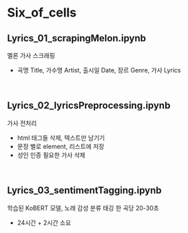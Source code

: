 # Six_of_cells

## Lyrics_01_scrapingMelon.ipynb <br>
멜론 가사 스크래핑 <br>
- 곡명 Title, 가수명 Artist, 출시일 Date, 장르 Genre, 가사 Lyrics <br>


<br>

## Lyrics_02_lyricsPreprocessing.ipynb
가사 전처리 <br> 

- html 태그들 삭제, 텍스트만 남기기
- 문장 별로 element, 리스트에 저장 
- 성인 인증 필요한 가사 삭제

<br>

## Lyrics_03_sentimentTagging.ipynb
학습된 KoBERT 모델, 노래 감성 분류 태깅
한 곡당 20-30초 
- 24시간 + 2시간 소요
